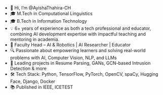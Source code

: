 - 👋 Hi, I’m @AyishaThahira-CH
- 🎓 M.Tech in Computational Linguistics
- 🎓 B.Tech in Information Technology
- 💡 6+ years of experience as both a tech professional and educator, combining AI development expertise with impactful teaching and mentoring in academia.
- 🧠 Faculty Head – AI & Robotics | AI Researcher | Educator
- 🔍 Passionate about empowering learners and solving real-world problems with AI, Computer Vision, NLP, and LLMs
- 🚀 Leading projects in Resume Parsing, GANs, GCN-based Intrusion Detection & more
- 🛠️ Tech Stack: Python, TensorFlow, PyTorch, OpenCV, spaCy, Hugging Face, Django, Docker
- 📚 Published in IEEE, ICETEST
